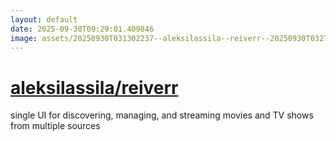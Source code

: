 ```yaml
---
layout: default
date: 2025-09-30T09:29:01.409846
image: assets/20250930T031302237--aleksilassila--reiverr--20250930T032711942--cropped.png
---
```


# [aleksilassila/reiverr](https://github.com/aleksilassila/reiverr)

single UI for discovering, managing, and streaming movies and TV shows from multiple sources
